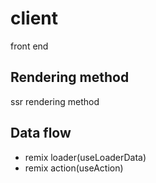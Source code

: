 # client

front end

## Rendering method

ssr rendering method

## Data flow

- remix loader(useLoaderData)
- remix action(useAction)
